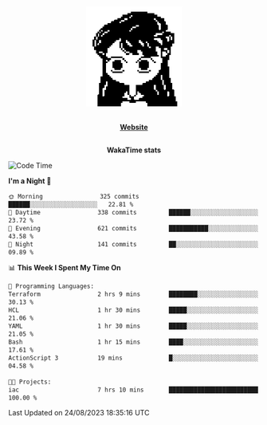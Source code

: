 ##

<p align="center">
  <img src="./person.gif" />
</p>

##

<div align="center">
  <p>
    <strong>
    <a href='https://domm.me'>Website</a>
    </strong>
  </p>
</div>

##

<div align="center">
  <p>
    <strong>
    WakaTime stats
    </strong>
  </p>
</div>

<!--START_SECTION:waka-->
![Code Time](http://img.shields.io/badge/Code%20Time-117%20hrs%2026%20mins-blue)

**I'm a Night 🦉** 

```text
🌞 Morning                325 commits         ██████░░░░░░░░░░░░░░░░░░░   22.81 % 
🌆 Daytime                338 commits         ██████░░░░░░░░░░░░░░░░░░░   23.72 % 
🌃 Evening                621 commits         ███████████░░░░░░░░░░░░░░   43.58 % 
🌙 Night                  141 commits         ██░░░░░░░░░░░░░░░░░░░░░░░   09.89 % 
```


📊 **This Week I Spent My Time On** 

```text
💬 Programming Languages: 
Terraform                2 hrs 9 mins        ████████░░░░░░░░░░░░░░░░░   30.13 % 
HCL                      1 hr 30 mins        █████░░░░░░░░░░░░░░░░░░░░   21.06 % 
YAML                     1 hr 30 mins        █████░░░░░░░░░░░░░░░░░░░░   21.05 % 
Bash                     1 hr 15 mins        ████░░░░░░░░░░░░░░░░░░░░░   17.61 % 
ActionScript 3           19 mins             █░░░░░░░░░░░░░░░░░░░░░░░░   04.58 % 

🐱‍💻 Projects: 
iac                      7 hrs 10 mins       █████████████████████████   100.00 % 
```


 Last Updated on 24/08/2023 18:35:16 UTC
<!--END_SECTION:waka-->

